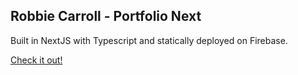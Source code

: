 ## Robbie Carroll - Portfolio Next

Built in NextJS with Typescript and statically deployed on Firebase. 

[Check it out!](https://robbiecarroll.dev)
